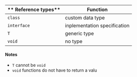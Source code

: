 ** Reference types** | **Function**
-------------------- | ------------
```class```			 | custom data type
```interface```		 | inplementation specification
```T```				 | generic type
```void```			 | no type

#### Notes
- ```T``` cannot be ```void```
- ```void``` functions do not have to return a valu